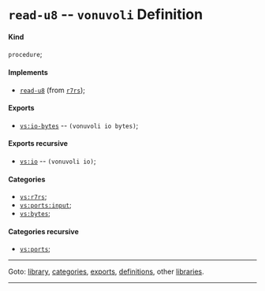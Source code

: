 

<a id='definition__vonuvoli__read-u8'></a>

# `read-u8` -- `vonuvoli` Definition


<a id='definition__vonuvoli__read-u8__kind'></a>

#### Kind

`procedure`;


<a id='definition__vonuvoli__read-u8__implements'></a>

#### Implements

 * [`read-u8`](../../r7rs/definitions/read-u8.md#definition__r7rs__read-u8) (from [`r7rs`](../../r7rs/_index.md#library__r7rs));


<a id='definition__vonuvoli__read-u8__exports'></a>

#### Exports

 * [`vs:io-bytes`](../../vonuvoli/exports/vs_3a_io-bytes.md#export__vonuvoli__vs_3a_io-bytes) -- `(vonuvoli io bytes)`;


<a id='definition__vonuvoli__read-u8__exports-recursive'></a>

#### Exports recursive

 * [`vs:io`](../../vonuvoli/exports/vs_3a_io.md#export__vonuvoli__vs_3a_io) -- `(vonuvoli io)`;


<a id='definition__vonuvoli__read-u8__categories'></a>

#### Categories

 * [`vs:r7rs`](../../vonuvoli/categories/vs_3a_r7rs.md#category__vonuvoli__vs_3a_r7rs);
 * [`vs:ports:input`](../../vonuvoli/categories/vs_3a_ports_3a_input.md#category__vonuvoli__vs_3a_ports_3a_input);
 * [`vs:bytes`](../../vonuvoli/categories/vs_3a_bytes.md#category__vonuvoli__vs_3a_bytes);


<a id='definition__vonuvoli__read-u8__categories-recursive'></a>

#### Categories recursive

 * [`vs:ports`](../../vonuvoli/categories/vs_3a_ports.md#category__vonuvoli__vs_3a_ports);

----

Goto: [library](../../vonuvoli/_index.md#library__vonuvoli), [categories](../../vonuvoli/categories/_index.md#toc__vonuvoli__categories), [exports](../../vonuvoli/exports/_index.md#toc__vonuvoli__exports), [definitions](../../vonuvoli/definitions/_index.md#toc__vonuvoli__definitions), other [libraries](../../_libraries.md#toc__libraries).

----

